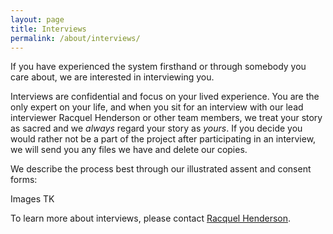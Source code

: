 ```yaml
---
layout: page
title: Interviews
permalink: /about/interviews/
---
```


If you have experienced the system firsthand or through somebody you care about, we are interested in interviewing you.

Interviews are confidential and focus on your lived experience. You are the only expert on your life, and when you sit for an interview with our lead interviewer Racquel Henderson or other team members, we treat your story as sacred and we *always* regard your story as *yours*.  If you decide you would rather not be a part of the project after participating in an interview, we will send you any files we have and delete our copies.

We describe the process best through our illustrated assent and consent forms:

Images TK

To learn more about interviews, please contact [Racquel Henderson](mailto:racquel@terralunacollaborative.com).